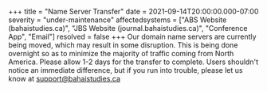 +++
title = "Name Server Transfer"
date = 2021-09-14T20:00:00.000-07:00
severity = "under-maintenance"
affectedsystems = ["ABS Website (bahaistudies.ca)", "JBS Website (journal.bahaistudies.ca)", "Conference App", "Email"]
resolved = false
+++
Our domain name servers are currently being moved, which may result in some disruption. This is being done overnight so as to minimize the majority of traffic coming from North America. Please allow 1-2 days for the transfer to complete. Users shouldn't notice an immediate difference, but if you run into trouble, please let us know at support@bahaistudies.ca